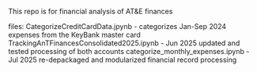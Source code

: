 This repo is for financial analysis of AT&E finances 

files: 
 CategorizeCreditCardData.jpynb - categorizes Jan-Sep 2024 expenses from the KeyBank master card
 TrackingAnTFinancesConsolidated2025.ipynb - Jun 2025 updated and tested processing of both accounts
 categorize_monthly_expenses.ipynb - Jul 2025 re-depackaged and modularized financial record processing   
